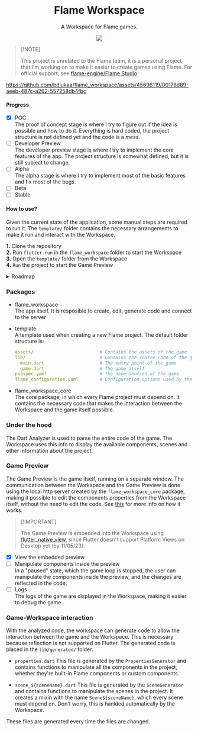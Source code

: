 <div align="center">
      
# Flame Workspace

A Workspace for Flame games.

<a title="Discord" href="https://discord.gg/674gpDQUVq">
  <img src="https://img.shields.io/discord/809528329337962516?style=flat-square&label=discord&color=7289da&logo=discord&logoColor=white" />
</a>

</div>

> \[!NOTE] 
> 
> This project is unrelated to the Flame team, it is a personal project that I'm working on to make it easier to create games using Flame. For official support, see [flame-engine/Flame Studio](https://github.com/flame-engine/flame/issues/2319)



https://github.com/bdlukaa/flame_workspace/assets/45696119/00178d89-aeeb-487c-a262-557258db4fbc



#### Progress

- [x] POC <br />
      The proof of concept stage is where I try to figure out if the idea is possible and how to do it. Everything is hard coded, the project structure is not defined yet and the code is a _mess_.
- [ ] Developer Preview <br />
      The developer preview stage is where I try to implement the core features of the app. The project structure is somewhat defined, but it is still subject to change.
- [ ] Alpha <br />
      The alpha stage is where I try to implement most of the basic features and fix most of the bugs.
- [ ] Beta
- [ ] Stable

#### How to use?

Given the current state of the application, some manual steps are required to run it. The `template/` folder contains the necessary arrangements to make it run and interact with the Workspace.

**1.** Clone the repository <br/>
**2.** Run `flutter run` in the `flame_workspace` folder to start the Workspace <br/>
**3.** Open the `template/` folder from the Workspace <br/>
**4.** `Run` the project to start the Game Preview

<details>

<summary> Roadmap </summary>

#### Core Features

- [x] Analyze and parse a Flame project <br/>
- [x] Code generation <br/>
- [x] Code manipulation <br />
      Manipulate the project classes, like declaring components in scenes, changing the properties of components, etc.
- [x] Game Preview <br/>


#### Basic Features

- [ ] Create a new project <br/>
      Create a new project from the Workspace that contains all the necessary code to connect to the Workspace and interact with it.
- [x] Scene Editor <br/>
      A visual scene editor for designing and arranging game levels, environments, and assets.
- [ ] Component Editor <br/>
      Create, edit and manage components isolatedaly from the Workspace.
- [ ] Asset Management <br/>
      View, edit and manage the assets of the game from the Workspace.
- [ ] Script Editor <br/>
      Edit the code of the game from the Workspace, without the need to open the project in external editors. The editor can take advantage of the analyzed code to provide code completion and other features.

</details>

### Packages

* flame_workspace <br/>
  The app itself. It is resposible to create, edit, generate code and connect to the server

* template <br/>
  A template used when creating a new Flame project.
  The default folder structure is:
  ```yaml
  assets/                         # Contains the assets of the game
  lib/                            # Contains the source code of the game
    main.dart                     # The entry point of the game
    game.dart                     # The game itself
  pubspec.yaml                    # The dependencies of the game      
  flame_configuration.yaml        # Configuration options used by the workspace
  ```

* flame_workspace_core <br/>
  The core package, in which every Flame project must depend on. It contains the necessary code that makes the interaction between the Workspace and the game itself possible.

### Under the hood

The Dart Analyzer is used to parse the entire code of the game. The Workspace uses this info to display the available components, scenes and other information about the project.

### Game Preview

The Game Preview is the game itself, running on a separate window. The communication between the Workspace and the Game Preview is done using the local http server created by the `flame_workspace_core` package, making it possible to edit the components properties from the Workspace itself, without the need to edit the code. See [this](flame_workspace_core/README.md) for more info on how it works.

> \[!IMPORTANT]
>
> The Game Preview is embedded into the Workspace using [flutter_native_view](https://pub.dev/packages/flutter_native_view), since Flutter doesn't support Platform Views on Desktop yet (by 11/05/23).

- [x] View the embedded preview
- [ ] Manipulate components inside the preview <br/>
      In a "paused" state, which the game loop is stopped, the user can manipulate the components inside the preview, and the changes are reflected in the code.
- [ ] Logs <br/>
      The logs of the game are displayed in the Workspace, making it easier to debug the game.

### Game-Workspace interaction

With the analyzed code, the workspace can generate code to allow the interaction between the game and the Workspace. This is necessary because reflection is not supported on Flutter. The generated code is placed in the `lib/generated/` folder:

* `properties.dart`
  This file is generated by the `PropertiesGenerator` and contains functions to manipulate all the components in the project, whether they're built-in Flame components or custom components.

* `scene_${sceneName}.dart`
  This file is generated by the `SceneGenerator` and contains functions to manipulate the scenes in the project. It creates a mixin with the name `Scene${sceneName}`, which every scene must depend on. Don't worry, this is hanlded automatically by the Workspace.

These files are generated every time the files are changed. 
